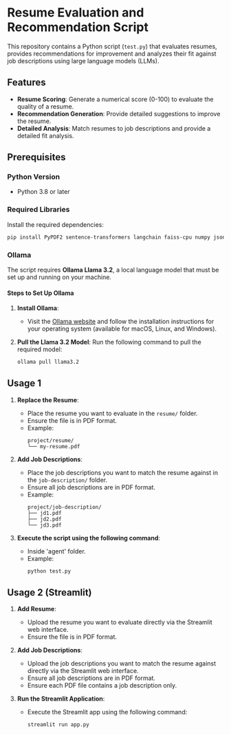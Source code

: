 # Resume Evaluation and Recommendation Script

This repository contains a Python script (`test.py`) that evaluates resumes, provides recommendations for improvement and analyzes their fit against job descriptions using large language models (LLMs).

## Features

- **Resume Scoring**: Generate a numerical score (0-100) to evaluate the quality of a resume.
- **Recommendation Generation**: Provide detailed suggestions to improve the resume.
- **Detailed Analysis**: Match resumes to job descriptions and provide a detailed fit analysis.

## Prerequisites

### Python Version
- Python 3.8 or later

### Required Libraries
Install the required dependencies:
```bash
pip install PyPDF2 sentence-transformers langchain faiss-cpu numpy json streamlit 
```

### Ollama 

The script requires **Ollama Llama 3.2**, a local language model that must be set up and running on your machine.

#### Steps to Set Up Ollama

1. **Install Ollama**:
   - Visit the [Ollama website](https://ollama.ai/) and follow the installation instructions for your operating system (available for macOS, Linux, and Windows).

2. **Pull the Llama 3.2 Model**:
   Run the following command to pull the required model:
   ```bash
   ollama pull llama3.2
   ```

## Usage 1

1. **Replace the Resume**:
   - Place the resume you want to evaluate in the `resume/` folder.
   - Ensure the file is in PDF format.
   - Example:
     ```
     project/resume/
     └── my-resume.pdf
     ```

2. **Add Job Descriptions**:
   - Place the job descriptions you want to match the resume against in the `job-description/` folder.
   - Ensure all job descriptions are in PDF format.
   - Example:
     ```
     project/job-description/
     ├── jd1.pdf
     ├── jd2.pdf
     └── jd3.pdf
     ```

3. **Execute the script using the following command**:
   - Inside 'agent' folder.
   - Example:
      ```bash
      python test.py
      ```

## Usage 2 (Streamlit)

1. **Add Resume**:
   - Upload the resume you want to evaluate directly via the Streamlit web interface.
   - Ensure the file is in PDF format.

2. **Add Job Descriptions**:
   - Upload the job descriptions you want to match the resume against directly via the Streamlit web interface.
   - Ensure all job descriptions are in PDF format.
   - Ensure each PDF file contains a job description only.

3. **Run the Streamlit Application**:
   - Execute the Streamlit app using the following command:
     ```bash
     streamlit run app.py
     ```
     
